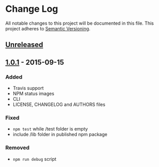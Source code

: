 # Change Log

All notable changes to this project will be documented in this file.
This project adheres to [Semantic Versioning](http://semver.org/).

## [Unreleased][unreleased]

## [1.0.1] - 2015-09-15
### Added
- Travis support
- NPM status images
- CLI
- LICENSE, CHANGELOG and AUTHORS files
### Fixed
- `npm test` while /test folder is empty
- include /lib folder in published npm package
### Removed
- `npm run debug` script

[unreleased]: https://github.com/jakutis/directory-tree-js/compare/v1.0.1...HEAD
[1.0.1]: https://github.com/jakutis/directory-tree-js/compare/v1.0.0...v1.0.1
